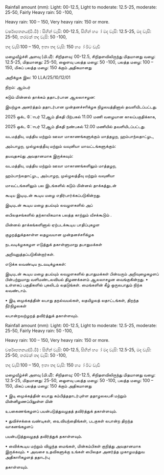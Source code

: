 Rainfall amount (mm): Light: 00-12.5, Light to moderate: 12.5-25, moderate: 25-50, Fairly Heavy rain: 50 -100,

Heavy rain: 100 – 150, Very heavy rain: 150 or more.

වර්ෂාපතනය(මි.මී) : සිහින් වැසි: 00-12.5, සිහින් හ ෝ මද වැසි: 12.5-25, මද වැසි: 25-50, තරමක් තද වැසි: 50 -100,

තද වැසි:100 – 150, ඉතා තද වැසි: 150 හ ෝ ඊට වැඩි

மழைவீழ்ச்சி அளவு (மி.மீ): சிறிதளவு: 00-12.5, சிறிதளவிலிருந்து மிதமானது வழை: 12.5-25, மிதமானது: 25-50, ஓைளவு பலத்த மழை: 50 -100, பலத்த மழை: 100 – 150, மிகப் பலத்த மழை: 150 க்கும் அதிகமானது

அறிக்ழக இல: 10 LLA/25/10/12/01

நிறம்: ஆம்பர்

கடும் மின்னல் தாக்கம் ததாடர்பான ஆலலாசழன:

இயற்ழக அனர்த்தம் ததாடர்பான முன்தனச்சாிக்ழக நிழலயத்தினால் தவளியிடப்பட்டது.

2025 ஒக்ட ோபர் 12ஆம் திகதி பிற்பகல் 11.00 மணி வழையான காலப்பகுதிக்காக,

2025 ஒக்ட ோபர் 12ஆம் திகதி நண்பகல் 12.00 மணியில் தவளியிடப்பட்டது.

வடமத்திய, மத்திய மற்றும் ஊவா மாகாணங்களுக்கும் மாத்தழற, ஹம்பாந்லதாட்ழட,

அம்பாழற, முல்ழலத்தீவு மற்றும் வவுனியா மாவட்டங்களுக்கும்:

தயவுதசய்து அவதானமாக இருக்கவும்:

வடமத்திய, மத்திய மற்றும் ஊவா மாகாணங்களிலும் மாத்தழற,

ஹம்பாந்லதாட்ழட, அம்பாழற, முல்ழலத்தீவு மற்றும் வவுனியா

மாவட்டங்களிலும் பல இடங்களில் கடும் மின்னல் தாக்கத்துடன்

கூடிய இடியுடன் கூடிய மழை எதிர்பார்க்கப்படுகின்றது.

இடியுடன் கூடிய மழை தபய்யும் லவழளகளில் அப்

பிைலதசங்களில் தற்காலிகமாக பலத்த காற்றும் வீசக்கூடும் .

மின்னல் தாக்கங்களினால் ஏற்படக்கூடிய பாதிப்புகழள

குழறத்துக்தகாள்ள லதழவயான முன்தனச்சாிக்ழக

நடவடிக்ழககழள எடுத்துக் தகாள்ளுமாறு தபாதுமக்கள்

அறிவுறுத்தப்படுகின்றார்கள்.

எடுக்க லவண்டிய நடவடிக்ழககள்:

இடியுடன் கூடிய மழை தபய்யும் லவழளகளில் தபாதுமக்கள் பின்வரும் அறிவுழைகழளப் பின்பற்றுமாறு வளிமண்டலவியல் திழணக்களம் ஆலலாசழன வைங்குகின்றது. • உள்ளகப் பகுதிகளில் புகலிடம் லதடுங்கள். மைங்களின் கீழ் ஒருலபாதும் நிற்க லவண்டாம்.

• இடி முைக்கத்தின் லபாது தநல்வயல்கள், லதயிழலத் லதாட்டங்கள், திறந்த நீர்நிழலகள்

லபான்றவற்ழறத் தவிர்த்துக் தகாள்ளவும்.

Rainfall amount (mm): Light: 00-12.5, Light to moderate: 12.5-25, moderate: 25-50, Fairly Heavy rain: 50 -100,

Heavy rain: 100 – 150, Very heavy rain: 150 or more.

වර්ෂාපතනය(මි.මී) : සිහින් වැසි: 00-12.5, සිහින් හ ෝ මද වැසි: 12.5-25, මද වැසි: 25-50, තරමක් තද වැසි: 50 -100,

තද වැසි:100 – 150, ඉතා තද වැසි: 150 හ ෝ ඊට වැඩි

மழைவீழ்ச்சி அளவு (மி.மீ): சிறிதளவு: 00-12.5, சிறிதளவிலிருந்து மிதமானது வழை: 12.5-25, மிதமானது: 25-50, ஓைளவு பலத்த மழை: 50 -100, பலத்த மழை: 100 – 150, மிகப் பலத்த மழை: 150 க்கும் அதிகமானது

• இடி முைக்கத்தின் லபாது கம்பித்ததாடர்புள்ள ததாழலலபசி மற்றும் மின்னிழணப்பிலுள்ள மின்

உபகைணங்கழளப் பயன்படுத்துவழதத் தவிர்த்துக் தகாள்ளவும்.

• துவிச்சக்கை வண்டிகள், உைவியந்திைங்கள், படகுகள் லபான்ற திறந்த வாகனங்கழளப்

பயன்படுத்துவழதத் தவிர்த்துக் தகாள்ளவும்.

• விைக்கூடிய மற்றும் விழுந்த மைங்கள், மின்கம்பிகள் குறித்து அவதானமாக இருக்கவும். • அவசை உதவிகளுக்கு உங்கள் பிைலதச அனர்த்த முகாழமத்துவ அதிகாாிகழளத் ததாடர்பு

தகாள்ளவும்.